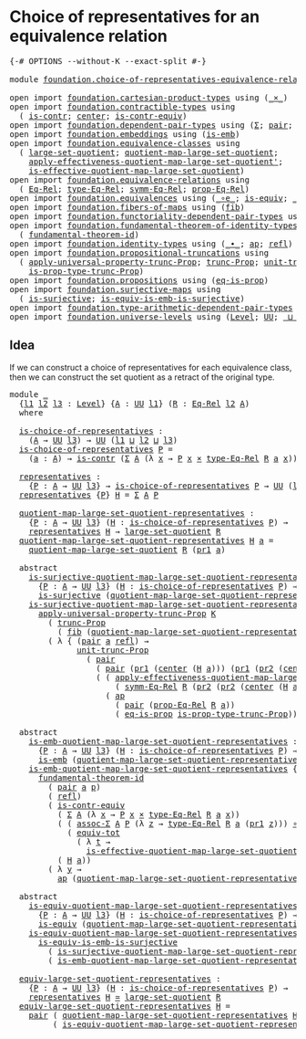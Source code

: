 # Choice of representatives for an equivalence relation

<pre class="Agda"><a id="66" class="Symbol">{-#</a> <a id="70" class="Keyword">OPTIONS</a> <a id="78" class="Pragma">--without-K</a> <a id="90" class="Pragma">--exact-split</a> <a id="104" class="Symbol">#-}</a>

<a id="109" class="Keyword">module</a> <a id="116" href="foundation.choice-of-representatives-equivalence-relation.html" class="Module">foundation.choice-of-representatives-equivalence-relation</a> <a id="174" class="Keyword">where</a>

<a id="181" class="Keyword">open</a> <a id="186" class="Keyword">import</a> <a id="193" href="foundation.cartesian-product-types.html" class="Module">foundation.cartesian-product-types</a> <a id="228" class="Keyword">using</a> <a id="234" class="Symbol">(</a><a id="235" href="foundation-core.cartesian-product-types.html#577" class="Function Operator">_×_</a><a id="238" class="Symbol">)</a>
<a id="240" class="Keyword">open</a> <a id="245" class="Keyword">import</a> <a id="252" href="foundation.contractible-types.html" class="Module">foundation.contractible-types</a> <a id="282" class="Keyword">using</a>
  <a id="290" class="Symbol">(</a> <a id="292" href="foundation-core.contractible-types.html#925" class="Function">is-contr</a><a id="300" class="Symbol">;</a> <a id="302" href="foundation-core.contractible-types.html#1018" class="Function">center</a><a id="308" class="Symbol">;</a> <a id="310" href="foundation-core.contractible-types.html#3230" class="Function">is-contr-equiv</a><a id="324" class="Symbol">)</a>
<a id="326" class="Keyword">open</a> <a id="331" class="Keyword">import</a> <a id="338" href="foundation.dependent-pair-types.html" class="Module">foundation.dependent-pair-types</a> <a id="370" class="Keyword">using</a> <a id="376" class="Symbol">(</a><a id="377" href="foundation-core.dependent-pair-types.html#502" class="Record">Σ</a><a id="378" class="Symbol">;</a> <a id="380" href="foundation-core.dependent-pair-types.html#575" class="InductiveConstructor">pair</a><a id="384" class="Symbol">;</a> <a id="386" href="foundation-core.dependent-pair-types.html#592" class="Field">pr1</a><a id="389" class="Symbol">;</a> <a id="391" href="foundation-core.dependent-pair-types.html#604" class="Field">pr2</a><a id="394" class="Symbol">)</a>
<a id="396" class="Keyword">open</a> <a id="401" class="Keyword">import</a> <a id="408" href="foundation.embeddings.html" class="Module">foundation.embeddings</a> <a id="430" class="Keyword">using</a> <a id="436" class="Symbol">(</a><a id="437" href="foundation-core.embeddings.html#980" class="Function">is-emb</a><a id="443" class="Symbol">)</a>
<a id="445" class="Keyword">open</a> <a id="450" class="Keyword">import</a> <a id="457" href="foundation.equivalence-classes.html" class="Module">foundation.equivalence-classes</a> <a id="488" class="Keyword">using</a>
  <a id="496" class="Symbol">(</a> <a id="498" href="foundation.equivalence-classes.html#2627" class="Function">large-set-quotient</a><a id="516" class="Symbol">;</a> <a id="518" href="foundation.equivalence-classes.html#2713" class="Function">quotient-map-large-set-quotient</a><a id="549" class="Symbol">;</a>
    <a id="555" href="foundation.equivalence-classes.html#7856" class="Function">apply-effectiveness-quotient-map-large-set-quotient&#39;</a><a id="607" class="Symbol">;</a>
    <a id="613" href="foundation.equivalence-classes.html#7229" class="Function">is-effective-quotient-map-large-set-quotient</a><a id="657" class="Symbol">)</a>
<a id="659" class="Keyword">open</a> <a id="664" class="Keyword">import</a> <a id="671" href="foundation.equivalence-relations.html" class="Module">foundation.equivalence-relations</a> <a id="704" class="Keyword">using</a>
  <a id="712" class="Symbol">(</a> <a id="714" href="foundation.equivalence-relations.html#957" class="Function">Eq-Rel</a><a id="720" class="Symbol">;</a> <a id="722" href="foundation.equivalence-relations.html#1174" class="Function">type-Eq-Rel</a><a id="733" class="Symbol">;</a> <a id="735" href="foundation.equivalence-relations.html#1829" class="Function">symm-Eq-Rel</a><a id="746" class="Symbol">;</a> <a id="748" href="foundation.equivalence-relations.html#1081" class="Function">prop-Eq-Rel</a><a id="759" class="Symbol">)</a>
<a id="761" class="Keyword">open</a> <a id="766" class="Keyword">import</a> <a id="773" href="foundation.equivalences.html" class="Module">foundation.equivalences</a> <a id="797" class="Keyword">using</a> <a id="803" class="Symbol">(</a><a id="804" href="foundation-core.equivalences.html#7843" class="Function Operator">_∘e_</a><a id="808" class="Symbol">;</a> <a id="810" href="foundation-core.equivalences.html#1542" class="Function">is-equiv</a><a id="818" class="Symbol">;</a> <a id="820" href="foundation-core.equivalences.html#1607" class="Function Operator">_≃_</a><a id="823" class="Symbol">)</a>
<a id="825" class="Keyword">open</a> <a id="830" class="Keyword">import</a> <a id="837" href="foundation.fibers-of-maps.html" class="Module">foundation.fibers-of-maps</a> <a id="863" class="Keyword">using</a> <a id="869" class="Symbol">(</a><a id="870" href="foundation-core.fibers-of-maps.html#928" class="Function">fib</a><a id="873" class="Symbol">)</a>
<a id="875" class="Keyword">open</a> <a id="880" class="Keyword">import</a> <a id="887" href="foundation.functoriality-dependent-pair-types.html" class="Module">foundation.functoriality-dependent-pair-types</a> <a id="933" class="Keyword">using</a> <a id="939" class="Symbol">(</a><a id="940" href="foundation-core.functoriality-dependent-pair-types.html#6804" class="Function">equiv-tot</a><a id="949" class="Symbol">)</a>
<a id="951" class="Keyword">open</a> <a id="956" class="Keyword">import</a> <a id="963" href="foundation.fundamental-theorem-of-identity-types.html" class="Module">foundation.fundamental-theorem-of-identity-types</a> <a id="1012" class="Keyword">using</a>
  <a id="1020" class="Symbol">(</a> <a id="1022" href="foundation-core.fundamental-theorem-of-identity-types.html#1888" class="Function">fundamental-theorem-id</a><a id="1044" class="Symbol">)</a>
<a id="1046" class="Keyword">open</a> <a id="1051" class="Keyword">import</a> <a id="1058" href="foundation.identity-types.html" class="Module">foundation.identity-types</a> <a id="1084" class="Keyword">using</a> <a id="1090" class="Symbol">(</a><a id="1091" href="foundation-core.identity-types.html#1239" class="Function Operator">_∙_</a><a id="1094" class="Symbol">;</a> <a id="1096" href="foundation-core.identity-types.html#2853" class="Function">ap</a><a id="1098" class="Symbol">;</a> <a id="1100" href="foundation-core.identity-types.html#694" class="InductiveConstructor">refl</a><a id="1104" class="Symbol">)</a>
<a id="1106" class="Keyword">open</a> <a id="1111" class="Keyword">import</a> <a id="1118" href="foundation.propositional-truncations.html" class="Module">foundation.propositional-truncations</a> <a id="1155" class="Keyword">using</a>
  <a id="1163" class="Symbol">(</a> <a id="1165" href="foundation.propositional-truncations.html#5581" class="Function">apply-universal-property-trunc-Prop</a><a id="1200" class="Symbol">;</a> <a id="1202" href="foundation.propositional-truncations.html#2510" class="Function">trunc-Prop</a><a id="1212" class="Symbol">;</a> <a id="1214" href="foundation.propositional-truncations.html#2096" class="Function">unit-trunc-Prop</a><a id="1229" class="Symbol">;</a>
    <a id="1235" href="foundation.propositional-truncations.html#2191" class="Function">is-prop-type-trunc-Prop</a><a id="1258" class="Symbol">)</a>
<a id="1260" class="Keyword">open</a> <a id="1265" class="Keyword">import</a> <a id="1272" href="foundation.propositions.html" class="Module">foundation.propositions</a> <a id="1296" class="Keyword">using</a> <a id="1302" class="Symbol">(</a><a id="1303" href="foundation-core.propositions.html#2649" class="Function">eq-is-prop</a><a id="1313" class="Symbol">)</a>
<a id="1315" class="Keyword">open</a> <a id="1320" class="Keyword">import</a> <a id="1327" href="foundation.surjective-maps.html" class="Module">foundation.surjective-maps</a> <a id="1354" class="Keyword">using</a>
  <a id="1362" class="Symbol">(</a> <a id="1364" href="foundation.surjective-maps.html#1905" class="Function">is-surjective</a><a id="1377" class="Symbol">;</a> <a id="1379" href="foundation.surjective-maps.html#6072" class="Function">is-equiv-is-emb-is-surjective</a><a id="1408" class="Symbol">)</a>
<a id="1410" class="Keyword">open</a> <a id="1415" class="Keyword">import</a> <a id="1422" href="foundation.type-arithmetic-dependent-pair-types.html" class="Module">foundation.type-arithmetic-dependent-pair-types</a> <a id="1470" class="Keyword">using</a> <a id="1476" class="Symbol">(</a><a id="1477" href="foundation-core.type-arithmetic-dependent-pair-types.html#5662" class="Function">assoc-Σ</a><a id="1484" class="Symbol">)</a>
<a id="1486" class="Keyword">open</a> <a id="1491" class="Keyword">import</a> <a id="1498" href="foundation.universe-levels.html" class="Module">foundation.universe-levels</a> <a id="1525" class="Keyword">using</a> <a id="1531" class="Symbol">(</a><a id="1532" href="Agda.Primitive.html#597" class="Postulate">Level</a><a id="1537" class="Symbol">;</a> <a id="1539" href="foundation-core.universe-levels.html#222" class="Primitive">UU</a><a id="1541" class="Symbol">;</a> <a id="1543" href="Agda.Primitive.html#810" class="Primitive Operator">_⊔_</a><a id="1546" class="Symbol">)</a>
</pre>
## Idea

If we can construct a choice of representatives for each equivalence class, then we can construct the set quotient as a retract of the original type.

<pre class="Agda"><a id="1721" class="Keyword">module</a> <a id="1728" href="foundation.choice-of-representatives-equivalence-relation.html#1728" class="Module">_</a>
  <a id="1732" class="Symbol">{</a><a id="1733" href="foundation.choice-of-representatives-equivalence-relation.html#1733" class="Bound">l1</a> <a id="1736" href="foundation.choice-of-representatives-equivalence-relation.html#1736" class="Bound">l2</a> <a id="1739" href="foundation.choice-of-representatives-equivalence-relation.html#1739" class="Bound">l3</a> <a id="1742" class="Symbol">:</a> <a id="1744" href="Agda.Primitive.html#597" class="Postulate">Level</a><a id="1749" class="Symbol">}</a> <a id="1751" class="Symbol">{</a><a id="1752" href="foundation.choice-of-representatives-equivalence-relation.html#1752" class="Bound">A</a> <a id="1754" class="Symbol">:</a> <a id="1756" href="foundation-core.universe-levels.html#222" class="Primitive">UU</a> <a id="1759" href="foundation.choice-of-representatives-equivalence-relation.html#1733" class="Bound">l1</a><a id="1761" class="Symbol">}</a> <a id="1763" class="Symbol">(</a><a id="1764" href="foundation.choice-of-representatives-equivalence-relation.html#1764" class="Bound">R</a> <a id="1766" class="Symbol">:</a> <a id="1768" href="foundation.equivalence-relations.html#957" class="Function">Eq-Rel</a> <a id="1775" href="foundation.choice-of-representatives-equivalence-relation.html#1736" class="Bound">l2</a> <a id="1778" href="foundation.choice-of-representatives-equivalence-relation.html#1752" class="Bound">A</a><a id="1779" class="Symbol">)</a>
  <a id="1783" class="Keyword">where</a>
    
  <a id="1796" href="foundation.choice-of-representatives-equivalence-relation.html#1796" class="Function">is-choice-of-representatives</a> <a id="1825" class="Symbol">:</a>
    <a id="1831" class="Symbol">(</a><a id="1832" href="foundation.choice-of-representatives-equivalence-relation.html#1752" class="Bound">A</a> <a id="1834" class="Symbol">→</a> <a id="1836" href="foundation-core.universe-levels.html#222" class="Primitive">UU</a> <a id="1839" href="foundation.choice-of-representatives-equivalence-relation.html#1739" class="Bound">l3</a><a id="1841" class="Symbol">)</a> <a id="1843" class="Symbol">→</a> <a id="1845" href="foundation-core.universe-levels.html#222" class="Primitive">UU</a> <a id="1848" class="Symbol">(</a><a id="1849" href="foundation.choice-of-representatives-equivalence-relation.html#1733" class="Bound">l1</a> <a id="1852" href="Agda.Primitive.html#810" class="Primitive Operator">⊔</a> <a id="1854" href="foundation.choice-of-representatives-equivalence-relation.html#1736" class="Bound">l2</a> <a id="1857" href="Agda.Primitive.html#810" class="Primitive Operator">⊔</a> <a id="1859" href="foundation.choice-of-representatives-equivalence-relation.html#1739" class="Bound">l3</a><a id="1861" class="Symbol">)</a>
  <a id="1865" href="foundation.choice-of-representatives-equivalence-relation.html#1796" class="Function">is-choice-of-representatives</a> <a id="1894" href="foundation.choice-of-representatives-equivalence-relation.html#1894" class="Bound">P</a> <a id="1896" class="Symbol">=</a>
    <a id="1902" class="Symbol">(</a><a id="1903" href="foundation.choice-of-representatives-equivalence-relation.html#1903" class="Bound">a</a> <a id="1905" class="Symbol">:</a> <a id="1907" href="foundation.choice-of-representatives-equivalence-relation.html#1752" class="Bound">A</a><a id="1908" class="Symbol">)</a> <a id="1910" class="Symbol">→</a> <a id="1912" href="foundation-core.contractible-types.html#925" class="Function">is-contr</a> <a id="1921" class="Symbol">(</a><a id="1922" href="foundation-core.dependent-pair-types.html#502" class="Record">Σ</a> <a id="1924" href="foundation.choice-of-representatives-equivalence-relation.html#1752" class="Bound">A</a> <a id="1926" class="Symbol">(λ</a> <a id="1929" href="foundation.choice-of-representatives-equivalence-relation.html#1929" class="Bound">x</a> <a id="1931" class="Symbol">→</a> <a id="1933" href="foundation.choice-of-representatives-equivalence-relation.html#1894" class="Bound">P</a> <a id="1935" href="foundation.choice-of-representatives-equivalence-relation.html#1929" class="Bound">x</a> <a id="1937" href="foundation-core.cartesian-product-types.html#577" class="Function Operator">×</a> <a id="1939" href="foundation.equivalence-relations.html#1174" class="Function">type-Eq-Rel</a> <a id="1951" href="foundation.choice-of-representatives-equivalence-relation.html#1764" class="Bound">R</a> <a id="1953" href="foundation.choice-of-representatives-equivalence-relation.html#1903" class="Bound">a</a> <a id="1955" href="foundation.choice-of-representatives-equivalence-relation.html#1929" class="Bound">x</a><a id="1956" class="Symbol">))</a>
  
  <a id="1964" href="foundation.choice-of-representatives-equivalence-relation.html#1964" class="Function">representatives</a> <a id="1980" class="Symbol">:</a>
    <a id="1986" class="Symbol">{</a><a id="1987" href="foundation.choice-of-representatives-equivalence-relation.html#1987" class="Bound">P</a> <a id="1989" class="Symbol">:</a> <a id="1991" href="foundation.choice-of-representatives-equivalence-relation.html#1752" class="Bound">A</a> <a id="1993" class="Symbol">→</a> <a id="1995" href="foundation-core.universe-levels.html#222" class="Primitive">UU</a> <a id="1998" href="foundation.choice-of-representatives-equivalence-relation.html#1739" class="Bound">l3</a><a id="2000" class="Symbol">}</a> <a id="2002" class="Symbol">→</a> <a id="2004" href="foundation.choice-of-representatives-equivalence-relation.html#1796" class="Function">is-choice-of-representatives</a> <a id="2033" href="foundation.choice-of-representatives-equivalence-relation.html#1987" class="Bound">P</a> <a id="2035" class="Symbol">→</a> <a id="2037" href="foundation-core.universe-levels.html#222" class="Primitive">UU</a> <a id="2040" class="Symbol">(</a><a id="2041" href="foundation.choice-of-representatives-equivalence-relation.html#1733" class="Bound">l1</a> <a id="2044" href="Agda.Primitive.html#810" class="Primitive Operator">⊔</a> <a id="2046" href="foundation.choice-of-representatives-equivalence-relation.html#1739" class="Bound">l3</a><a id="2048" class="Symbol">)</a>
  <a id="2052" href="foundation.choice-of-representatives-equivalence-relation.html#1964" class="Function">representatives</a> <a id="2068" class="Symbol">{</a><a id="2069" href="foundation.choice-of-representatives-equivalence-relation.html#2069" class="Bound">P</a><a id="2070" class="Symbol">}</a> <a id="2072" href="foundation.choice-of-representatives-equivalence-relation.html#2072" class="Bound">H</a> <a id="2074" class="Symbol">=</a> <a id="2076" href="foundation-core.dependent-pair-types.html#502" class="Record">Σ</a> <a id="2078" href="foundation.choice-of-representatives-equivalence-relation.html#1752" class="Bound">A</a> <a id="2080" href="foundation.choice-of-representatives-equivalence-relation.html#2069" class="Bound">P</a>
  
  <a id="2087" href="foundation.choice-of-representatives-equivalence-relation.html#2087" class="Function">quotient-map-large-set-quotient-representatives</a> <a id="2135" class="Symbol">:</a>
    <a id="2141" class="Symbol">{</a><a id="2142" href="foundation.choice-of-representatives-equivalence-relation.html#2142" class="Bound">P</a> <a id="2144" class="Symbol">:</a> <a id="2146" href="foundation.choice-of-representatives-equivalence-relation.html#1752" class="Bound">A</a> <a id="2148" class="Symbol">→</a> <a id="2150" href="foundation-core.universe-levels.html#222" class="Primitive">UU</a> <a id="2153" href="foundation.choice-of-representatives-equivalence-relation.html#1739" class="Bound">l3</a><a id="2155" class="Symbol">}</a> <a id="2157" class="Symbol">(</a><a id="2158" href="foundation.choice-of-representatives-equivalence-relation.html#2158" class="Bound">H</a> <a id="2160" class="Symbol">:</a> <a id="2162" href="foundation.choice-of-representatives-equivalence-relation.html#1796" class="Function">is-choice-of-representatives</a> <a id="2191" href="foundation.choice-of-representatives-equivalence-relation.html#2142" class="Bound">P</a><a id="2192" class="Symbol">)</a> <a id="2194" class="Symbol">→</a>
    <a id="2200" href="foundation.choice-of-representatives-equivalence-relation.html#1964" class="Function">representatives</a> <a id="2216" href="foundation.choice-of-representatives-equivalence-relation.html#2158" class="Bound">H</a> <a id="2218" class="Symbol">→</a> <a id="2220" href="foundation.equivalence-classes.html#2627" class="Function">large-set-quotient</a> <a id="2239" href="foundation.choice-of-representatives-equivalence-relation.html#1764" class="Bound">R</a>
  <a id="2243" href="foundation.choice-of-representatives-equivalence-relation.html#2087" class="Function">quotient-map-large-set-quotient-representatives</a> <a id="2291" href="foundation.choice-of-representatives-equivalence-relation.html#2291" class="Bound">H</a> <a id="2293" href="foundation.choice-of-representatives-equivalence-relation.html#2293" class="Bound">a</a> <a id="2295" class="Symbol">=</a>
    <a id="2301" href="foundation.equivalence-classes.html#2713" class="Function">quotient-map-large-set-quotient</a> <a id="2333" href="foundation.choice-of-representatives-equivalence-relation.html#1764" class="Bound">R</a> <a id="2335" class="Symbol">(</a><a id="2336" href="foundation-core.dependent-pair-types.html#592" class="Field">pr1</a> <a id="2340" href="foundation.choice-of-representatives-equivalence-relation.html#2293" class="Bound">a</a><a id="2341" class="Symbol">)</a>

  <a id="2346" class="Keyword">abstract</a>
    <a id="2359" href="foundation.choice-of-representatives-equivalence-relation.html#2359" class="Function">is-surjective-quotient-map-large-set-quotient-representatives</a> <a id="2421" class="Symbol">:</a>
      <a id="2429" class="Symbol">{</a><a id="2430" href="foundation.choice-of-representatives-equivalence-relation.html#2430" class="Bound">P</a> <a id="2432" class="Symbol">:</a> <a id="2434" href="foundation.choice-of-representatives-equivalence-relation.html#1752" class="Bound">A</a> <a id="2436" class="Symbol">→</a> <a id="2438" href="foundation-core.universe-levels.html#222" class="Primitive">UU</a> <a id="2441" href="foundation.choice-of-representatives-equivalence-relation.html#1739" class="Bound">l3</a><a id="2443" class="Symbol">}</a> <a id="2445" class="Symbol">(</a><a id="2446" href="foundation.choice-of-representatives-equivalence-relation.html#2446" class="Bound">H</a> <a id="2448" class="Symbol">:</a> <a id="2450" href="foundation.choice-of-representatives-equivalence-relation.html#1796" class="Function">is-choice-of-representatives</a> <a id="2479" href="foundation.choice-of-representatives-equivalence-relation.html#2430" class="Bound">P</a><a id="2480" class="Symbol">)</a> <a id="2482" class="Symbol">→</a>
      <a id="2490" href="foundation.surjective-maps.html#1905" class="Function">is-surjective</a> <a id="2504" class="Symbol">(</a><a id="2505" href="foundation.choice-of-representatives-equivalence-relation.html#2087" class="Function">quotient-map-large-set-quotient-representatives</a> <a id="2553" href="foundation.choice-of-representatives-equivalence-relation.html#2446" class="Bound">H</a><a id="2554" class="Symbol">)</a>
    <a id="2560" href="foundation.choice-of-representatives-equivalence-relation.html#2359" class="Function">is-surjective-quotient-map-large-set-quotient-representatives</a> <a id="2622" href="foundation.choice-of-representatives-equivalence-relation.html#2622" class="Bound">H</a> <a id="2624" class="Symbol">(</a><a id="2625" href="foundation-core.dependent-pair-types.html#575" class="InductiveConstructor">pair</a> <a id="2630" href="foundation.choice-of-representatives-equivalence-relation.html#2630" class="Bound">Q</a> <a id="2632" href="foundation.choice-of-representatives-equivalence-relation.html#2632" class="Bound">K</a><a id="2633" class="Symbol">)</a> <a id="2635" class="Symbol">=</a>
      <a id="2643" href="foundation.propositional-truncations.html#5581" class="Function">apply-universal-property-trunc-Prop</a> <a id="2679" href="foundation.choice-of-representatives-equivalence-relation.html#2632" class="Bound">K</a>
        <a id="2689" class="Symbol">(</a> <a id="2691" href="foundation.propositional-truncations.html#2510" class="Function">trunc-Prop</a>
          <a id="2712" class="Symbol">(</a> <a id="2714" href="foundation-core.fibers-of-maps.html#928" class="Function">fib</a> <a id="2718" class="Symbol">(</a><a id="2719" href="foundation.choice-of-representatives-equivalence-relation.html#2087" class="Function">quotient-map-large-set-quotient-representatives</a> <a id="2767" href="foundation.choice-of-representatives-equivalence-relation.html#2622" class="Bound">H</a><a id="2768" class="Symbol">)</a> <a id="2770" class="Symbol">(</a><a id="2771" href="foundation-core.dependent-pair-types.html#575" class="InductiveConstructor">pair</a> <a id="2776" href="foundation.choice-of-representatives-equivalence-relation.html#2630" class="Bound">Q</a> <a id="2778" href="foundation.choice-of-representatives-equivalence-relation.html#2632" class="Bound">K</a><a id="2779" class="Symbol">)))</a>
        <a id="2791" class="Symbol">(</a> <a id="2793" class="Symbol">λ</a> <a id="2795" class="Symbol">{</a> <a id="2797" class="Symbol">(</a><a id="2798" href="foundation-core.dependent-pair-types.html#575" class="InductiveConstructor">pair</a> <a id="2803" href="foundation.choice-of-representatives-equivalence-relation.html#2803" class="Bound">a</a> <a id="2805" href="foundation-core.identity-types.html#694" class="InductiveConstructor">refl</a><a id="2809" class="Symbol">)</a> <a id="2811" class="Symbol">→</a>
              <a id="2827" href="foundation.propositional-truncations.html#2096" class="Function">unit-trunc-Prop</a>
                <a id="2859" class="Symbol">(</a> <a id="2861" href="foundation-core.dependent-pair-types.html#575" class="InductiveConstructor">pair</a>
                  <a id="2884" class="Symbol">(</a> <a id="2886" href="foundation-core.dependent-pair-types.html#575" class="InductiveConstructor">pair</a> <a id="2891" class="Symbol">(</a><a id="2892" href="foundation-core.dependent-pair-types.html#592" class="Field">pr1</a> <a id="2896" class="Symbol">(</a><a id="2897" href="foundation-core.contractible-types.html#1018" class="Function">center</a> <a id="2904" class="Symbol">(</a><a id="2905" href="foundation.choice-of-representatives-equivalence-relation.html#2622" class="Bound">H</a> <a id="2907" href="foundation.choice-of-representatives-equivalence-relation.html#2803" class="Bound">a</a><a id="2908" class="Symbol">)))</a> <a id="2912" class="Symbol">(</a><a id="2913" href="foundation-core.dependent-pair-types.html#592" class="Field">pr1</a> <a id="2917" class="Symbol">(</a><a id="2918" href="foundation-core.dependent-pair-types.html#604" class="Field">pr2</a> <a id="2922" class="Symbol">(</a><a id="2923" href="foundation-core.contractible-types.html#1018" class="Function">center</a> <a id="2930" class="Symbol">(</a><a id="2931" href="foundation.choice-of-representatives-equivalence-relation.html#2622" class="Bound">H</a> <a id="2933" href="foundation.choice-of-representatives-equivalence-relation.html#2803" class="Bound">a</a><a id="2934" class="Symbol">)))))</a>
                  <a id="2958" class="Symbol">(</a> <a id="2960" class="Symbol">(</a> <a id="2962" href="foundation.equivalence-classes.html#7856" class="Function">apply-effectiveness-quotient-map-large-set-quotient&#39;</a> <a id="3015" href="foundation.choice-of-representatives-equivalence-relation.html#1764" class="Bound">R</a>
                      <a id="3039" class="Symbol">(</a> <a id="3041" href="foundation.equivalence-relations.html#1829" class="Function">symm-Eq-Rel</a> <a id="3053" href="foundation.choice-of-representatives-equivalence-relation.html#1764" class="Bound">R</a> <a id="3055" class="Symbol">(</a><a id="3056" href="foundation-core.dependent-pair-types.html#604" class="Field">pr2</a> <a id="3060" class="Symbol">(</a><a id="3061" href="foundation-core.dependent-pair-types.html#604" class="Field">pr2</a> <a id="3065" class="Symbol">(</a><a id="3066" href="foundation-core.contractible-types.html#1018" class="Function">center</a> <a id="3073" class="Symbol">(</a><a id="3074" href="foundation.choice-of-representatives-equivalence-relation.html#2622" class="Bound">H</a> <a id="3076" href="foundation.choice-of-representatives-equivalence-relation.html#2803" class="Bound">a</a><a id="3077" class="Symbol">))))))</a> <a id="3084" href="foundation-core.identity-types.html#1239" class="Function Operator">∙</a>
                    <a id="3106" class="Symbol">(</a> <a id="3108" href="foundation-core.identity-types.html#2853" class="Function">ap</a>
                      <a id="3133" class="Symbol">(</a> <a id="3135" href="foundation-core.dependent-pair-types.html#575" class="InductiveConstructor">pair</a> <a id="3140" class="Symbol">(</a><a id="3141" href="foundation.equivalence-relations.html#1081" class="Function">prop-Eq-Rel</a> <a id="3153" href="foundation.choice-of-representatives-equivalence-relation.html#1764" class="Bound">R</a> <a id="3155" href="foundation.choice-of-representatives-equivalence-relation.html#2803" class="Bound">a</a><a id="3156" class="Symbol">))</a>
                      <a id="3181" class="Symbol">(</a> <a id="3183" href="foundation-core.propositions.html#2649" class="Function">eq-is-prop</a> <a id="3194" href="foundation.propositional-truncations.html#2191" class="Function">is-prop-type-trunc-Prop</a><a id="3217" class="Symbol">))))})</a>

  <a id="3227" class="Keyword">abstract</a>
    <a id="3240" href="foundation.choice-of-representatives-equivalence-relation.html#3240" class="Function">is-emb-quotient-map-large-set-quotient-representatives</a> <a id="3295" class="Symbol">:</a>
      <a id="3303" class="Symbol">{</a><a id="3304" href="foundation.choice-of-representatives-equivalence-relation.html#3304" class="Bound">P</a> <a id="3306" class="Symbol">:</a> <a id="3308" href="foundation.choice-of-representatives-equivalence-relation.html#1752" class="Bound">A</a> <a id="3310" class="Symbol">→</a> <a id="3312" href="foundation-core.universe-levels.html#222" class="Primitive">UU</a> <a id="3315" href="foundation.choice-of-representatives-equivalence-relation.html#1739" class="Bound">l3</a><a id="3317" class="Symbol">}</a> <a id="3319" class="Symbol">(</a><a id="3320" href="foundation.choice-of-representatives-equivalence-relation.html#3320" class="Bound">H</a> <a id="3322" class="Symbol">:</a> <a id="3324" href="foundation.choice-of-representatives-equivalence-relation.html#1796" class="Function">is-choice-of-representatives</a> <a id="3353" href="foundation.choice-of-representatives-equivalence-relation.html#3304" class="Bound">P</a><a id="3354" class="Symbol">)</a> <a id="3356" class="Symbol">→</a>
      <a id="3364" href="foundation-core.embeddings.html#980" class="Function">is-emb</a> <a id="3371" class="Symbol">(</a><a id="3372" href="foundation.choice-of-representatives-equivalence-relation.html#2087" class="Function">quotient-map-large-set-quotient-representatives</a> <a id="3420" href="foundation.choice-of-representatives-equivalence-relation.html#3320" class="Bound">H</a><a id="3421" class="Symbol">)</a>
    <a id="3427" href="foundation.choice-of-representatives-equivalence-relation.html#3240" class="Function">is-emb-quotient-map-large-set-quotient-representatives</a> <a id="3482" class="Symbol">{</a><a id="3483" href="foundation.choice-of-representatives-equivalence-relation.html#3483" class="Bound">P</a><a id="3484" class="Symbol">}</a> <a id="3486" href="foundation.choice-of-representatives-equivalence-relation.html#3486" class="Bound">H</a> <a id="3488" class="Symbol">(</a><a id="3489" href="foundation-core.dependent-pair-types.html#575" class="InductiveConstructor">pair</a> <a id="3494" href="foundation.choice-of-representatives-equivalence-relation.html#3494" class="Bound">a</a> <a id="3496" href="foundation.choice-of-representatives-equivalence-relation.html#3496" class="Bound">p</a><a id="3497" class="Symbol">)</a> <a id="3499" class="Symbol">=</a>
      <a id="3507" href="foundation-core.fundamental-theorem-of-identity-types.html#1888" class="Function">fundamental-theorem-id</a>
        <a id="3538" class="Symbol">(</a> <a id="3540" href="foundation-core.dependent-pair-types.html#575" class="InductiveConstructor">pair</a> <a id="3545" href="foundation.choice-of-representatives-equivalence-relation.html#3494" class="Bound">a</a> <a id="3547" href="foundation.choice-of-representatives-equivalence-relation.html#3496" class="Bound">p</a><a id="3548" class="Symbol">)</a>
        <a id="3558" class="Symbol">(</a> <a id="3560" href="foundation-core.identity-types.html#694" class="InductiveConstructor">refl</a><a id="3564" class="Symbol">)</a>
        <a id="3574" class="Symbol">(</a> <a id="3576" href="foundation-core.contractible-types.html#3230" class="Function">is-contr-equiv</a>
          <a id="3601" class="Symbol">(</a> <a id="3603" href="foundation-core.dependent-pair-types.html#502" class="Record">Σ</a> <a id="3605" href="foundation.choice-of-representatives-equivalence-relation.html#1752" class="Bound">A</a> <a id="3607" class="Symbol">(λ</a> <a id="3610" href="foundation.choice-of-representatives-equivalence-relation.html#3610" class="Bound">x</a> <a id="3612" class="Symbol">→</a> <a id="3614" href="foundation.choice-of-representatives-equivalence-relation.html#3483" class="Bound">P</a> <a id="3616" href="foundation.choice-of-representatives-equivalence-relation.html#3610" class="Bound">x</a> <a id="3618" href="foundation-core.cartesian-product-types.html#577" class="Function Operator">×</a> <a id="3620" href="foundation.equivalence-relations.html#1174" class="Function">type-Eq-Rel</a> <a id="3632" href="foundation.choice-of-representatives-equivalence-relation.html#1764" class="Bound">R</a> <a id="3634" href="foundation.choice-of-representatives-equivalence-relation.html#3494" class="Bound">a</a> <a id="3636" href="foundation.choice-of-representatives-equivalence-relation.html#3610" class="Bound">x</a><a id="3637" class="Symbol">))</a>
          <a id="3650" class="Symbol">(</a> <a id="3652" class="Symbol">(</a> <a id="3654" href="foundation-core.type-arithmetic-dependent-pair-types.html#5662" class="Function">assoc-Σ</a> <a id="3662" href="foundation.choice-of-representatives-equivalence-relation.html#1752" class="Bound">A</a> <a id="3664" href="foundation.choice-of-representatives-equivalence-relation.html#3483" class="Bound">P</a> <a id="3666" class="Symbol">(λ</a> <a id="3669" href="foundation.choice-of-representatives-equivalence-relation.html#3669" class="Bound">z</a> <a id="3671" class="Symbol">→</a> <a id="3673" href="foundation.equivalence-relations.html#1174" class="Function">type-Eq-Rel</a> <a id="3685" href="foundation.choice-of-representatives-equivalence-relation.html#1764" class="Bound">R</a> <a id="3687" href="foundation.choice-of-representatives-equivalence-relation.html#3494" class="Bound">a</a> <a id="3689" class="Symbol">(</a><a id="3690" href="foundation-core.dependent-pair-types.html#592" class="Field">pr1</a> <a id="3694" href="foundation.choice-of-representatives-equivalence-relation.html#3669" class="Bound">z</a><a id="3695" class="Symbol">)))</a> <a id="3699" href="foundation-core.equivalences.html#7843" class="Function Operator">∘e</a>
            <a id="3714" class="Symbol">(</a> <a id="3716" href="foundation-core.functoriality-dependent-pair-types.html#6804" class="Function">equiv-tot</a>
              <a id="3740" class="Symbol">(</a> <a id="3742" class="Symbol">λ</a> <a id="3744" href="foundation.choice-of-representatives-equivalence-relation.html#3744" class="Bound">t</a> <a id="3746" class="Symbol">→</a>
                <a id="3764" href="foundation.equivalence-classes.html#7229" class="Function">is-effective-quotient-map-large-set-quotient</a> <a id="3809" href="foundation.choice-of-representatives-equivalence-relation.html#1764" class="Bound">R</a> <a id="3811" href="foundation.choice-of-representatives-equivalence-relation.html#3494" class="Bound">a</a> <a id="3813" class="Symbol">(</a><a id="3814" href="foundation-core.dependent-pair-types.html#592" class="Field">pr1</a> <a id="3818" href="foundation.choice-of-representatives-equivalence-relation.html#3744" class="Bound">t</a><a id="3819" class="Symbol">))))</a>
          <a id="3834" class="Symbol">(</a> <a id="3836" href="foundation.choice-of-representatives-equivalence-relation.html#3486" class="Bound">H</a> <a id="3838" href="foundation.choice-of-representatives-equivalence-relation.html#3494" class="Bound">a</a><a id="3839" class="Symbol">))</a>
        <a id="3850" class="Symbol">(</a> <a id="3852" class="Symbol">λ</a> <a id="3854" href="foundation.choice-of-representatives-equivalence-relation.html#3854" class="Bound">y</a> <a id="3856" class="Symbol">→</a>
          <a id="3868" href="foundation-core.identity-types.html#2853" class="Function">ap</a> <a id="3871" class="Symbol">(</a><a id="3872" href="foundation.choice-of-representatives-equivalence-relation.html#2087" class="Function">quotient-map-large-set-quotient-representatives</a> <a id="3920" href="foundation.choice-of-representatives-equivalence-relation.html#3486" class="Bound">H</a><a id="3921" class="Symbol">)</a> <a id="3923" class="Symbol">{</a><a id="3924" href="foundation-core.dependent-pair-types.html#575" class="InductiveConstructor">pair</a> <a id="3929" href="foundation.choice-of-representatives-equivalence-relation.html#3494" class="Bound">a</a> <a id="3931" href="foundation.choice-of-representatives-equivalence-relation.html#3496" class="Bound">p</a><a id="3932" class="Symbol">}</a> <a id="3934" class="Symbol">{</a><a id="3935" href="foundation.choice-of-representatives-equivalence-relation.html#3854" class="Bound">y</a><a id="3936" class="Symbol">})</a>

  <a id="3942" class="Keyword">abstract</a>
    <a id="3955" href="foundation.choice-of-representatives-equivalence-relation.html#3955" class="Function">is-equiv-quotient-map-large-set-quotient-representatives</a> <a id="4012" class="Symbol">:</a>
      <a id="4020" class="Symbol">{</a><a id="4021" href="foundation.choice-of-representatives-equivalence-relation.html#4021" class="Bound">P</a> <a id="4023" class="Symbol">:</a> <a id="4025" href="foundation.choice-of-representatives-equivalence-relation.html#1752" class="Bound">A</a> <a id="4027" class="Symbol">→</a> <a id="4029" href="foundation-core.universe-levels.html#222" class="Primitive">UU</a> <a id="4032" href="foundation.choice-of-representatives-equivalence-relation.html#1739" class="Bound">l3</a><a id="4034" class="Symbol">}</a> <a id="4036" class="Symbol">(</a><a id="4037" href="foundation.choice-of-representatives-equivalence-relation.html#4037" class="Bound">H</a> <a id="4039" class="Symbol">:</a> <a id="4041" href="foundation.choice-of-representatives-equivalence-relation.html#1796" class="Function">is-choice-of-representatives</a> <a id="4070" href="foundation.choice-of-representatives-equivalence-relation.html#4021" class="Bound">P</a><a id="4071" class="Symbol">)</a> <a id="4073" class="Symbol">→</a>
      <a id="4081" href="foundation-core.equivalences.html#1542" class="Function">is-equiv</a> <a id="4090" class="Symbol">(</a><a id="4091" href="foundation.choice-of-representatives-equivalence-relation.html#2087" class="Function">quotient-map-large-set-quotient-representatives</a> <a id="4139" href="foundation.choice-of-representatives-equivalence-relation.html#4037" class="Bound">H</a><a id="4140" class="Symbol">)</a>
    <a id="4146" href="foundation.choice-of-representatives-equivalence-relation.html#3955" class="Function">is-equiv-quotient-map-large-set-quotient-representatives</a> <a id="4203" href="foundation.choice-of-representatives-equivalence-relation.html#4203" class="Bound">H</a> <a id="4205" class="Symbol">=</a>
      <a id="4213" href="foundation.surjective-maps.html#6072" class="Function">is-equiv-is-emb-is-surjective</a>
        <a id="4251" class="Symbol">(</a> <a id="4253" href="foundation.choice-of-representatives-equivalence-relation.html#2359" class="Function">is-surjective-quotient-map-large-set-quotient-representatives</a> <a id="4315" href="foundation.choice-of-representatives-equivalence-relation.html#4203" class="Bound">H</a><a id="4316" class="Symbol">)</a>
        <a id="4326" class="Symbol">(</a> <a id="4328" href="foundation.choice-of-representatives-equivalence-relation.html#3240" class="Function">is-emb-quotient-map-large-set-quotient-representatives</a> <a id="4383" href="foundation.choice-of-representatives-equivalence-relation.html#4203" class="Bound">H</a><a id="4384" class="Symbol">)</a>

  <a id="4389" href="foundation.choice-of-representatives-equivalence-relation.html#4389" class="Function">equiv-large-set-quotient-representatives</a> <a id="4430" class="Symbol">:</a>
    <a id="4436" class="Symbol">{</a><a id="4437" href="foundation.choice-of-representatives-equivalence-relation.html#4437" class="Bound">P</a> <a id="4439" class="Symbol">:</a> <a id="4441" href="foundation.choice-of-representatives-equivalence-relation.html#1752" class="Bound">A</a> <a id="4443" class="Symbol">→</a> <a id="4445" href="foundation-core.universe-levels.html#222" class="Primitive">UU</a> <a id="4448" href="foundation.choice-of-representatives-equivalence-relation.html#1739" class="Bound">l3</a><a id="4450" class="Symbol">}</a> <a id="4452" class="Symbol">(</a><a id="4453" href="foundation.choice-of-representatives-equivalence-relation.html#4453" class="Bound">H</a> <a id="4455" class="Symbol">:</a> <a id="4457" href="foundation.choice-of-representatives-equivalence-relation.html#1796" class="Function">is-choice-of-representatives</a> <a id="4486" href="foundation.choice-of-representatives-equivalence-relation.html#4437" class="Bound">P</a><a id="4487" class="Symbol">)</a> <a id="4489" class="Symbol">→</a>
    <a id="4495" href="foundation.choice-of-representatives-equivalence-relation.html#1964" class="Function">representatives</a> <a id="4511" href="foundation.choice-of-representatives-equivalence-relation.html#4453" class="Bound">H</a> <a id="4513" href="foundation-core.equivalences.html#1607" class="Function Operator">≃</a> <a id="4515" href="foundation.equivalence-classes.html#2627" class="Function">large-set-quotient</a> <a id="4534" href="foundation.choice-of-representatives-equivalence-relation.html#1764" class="Bound">R</a>
  <a id="4538" href="foundation.choice-of-representatives-equivalence-relation.html#4389" class="Function">equiv-large-set-quotient-representatives</a> <a id="4579" href="foundation.choice-of-representatives-equivalence-relation.html#4579" class="Bound">H</a> <a id="4581" class="Symbol">=</a>
    <a id="4587" href="foundation-core.dependent-pair-types.html#575" class="InductiveConstructor">pair</a> <a id="4592" class="Symbol">(</a> <a id="4594" href="foundation.choice-of-representatives-equivalence-relation.html#2087" class="Function">quotient-map-large-set-quotient-representatives</a> <a id="4642" href="foundation.choice-of-representatives-equivalence-relation.html#4579" class="Bound">H</a><a id="4643" class="Symbol">)</a>
         <a id="4654" class="Symbol">(</a> <a id="4656" href="foundation.choice-of-representatives-equivalence-relation.html#3955" class="Function">is-equiv-quotient-map-large-set-quotient-representatives</a> <a id="4713" href="foundation.choice-of-representatives-equivalence-relation.html#4579" class="Bound">H</a><a id="4714" class="Symbol">)</a>
</pre>